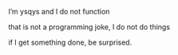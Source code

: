 I’m ysqys and I do not function

that is not a programming joke, I do not do things

if I get something done, be surprised.

